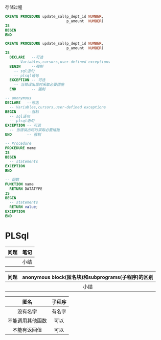 存储过程
```sql
CREATE PROCEDURE update_sal(p_dept_id NUMBER,
                            p_amount  NUMBER)
IS
BEGIN
END

CREATE PROCEDURE update_sal(p_dept_id NUMBER,
                            p_amount  NUMBER)
IS
  DECLARE   --可选
    -- Variables,cursors,user-defined exceptions
  BEGIN     --强制
    -- sql语句
    -- plsql语句
  EXCEPTION -- 可选
    -- 当错误出现时采取必要措施
  END       -- 强制

-- anonymous
DECLARE   --可选
  -- Variables,cursors,user-defined exceptions
BEGIN     --强制
  -- sql语句
  -- plsql语句
EXCEPTION -- 可选
  -- 当错误出现时采取必要措施
END       -- 强制

-- Procedure
PROCEDURE name
IS
BEGIN
  -- statements
EXCEPTION
END

-- 函数
FUNCTION name
  RETURN DATATYPE
IS
BEGIN
  -- statements
  RETURN value;
EXCEPTION
END
```

# PLSql

| 问题 | 笔记 |
| :-:  | :-:  |
|      | 小结 |

| 问题 | anonymous block(匿名块)和subprograms(子程序)的区别 |
| :-:  |                        :-:                         |
|      |                        小结                        |


|       匿名       | 子程序 |
|       :-:        |  :-:   |
|     没有名字     | 有名字 |
| 不能调用其他函数 |  可以  |
|   不能有返回值   |  可以  |
